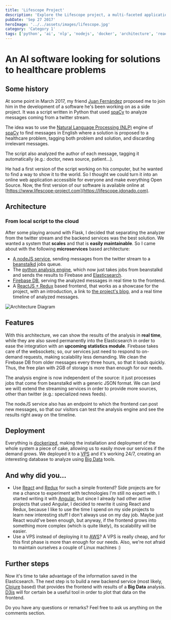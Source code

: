 ```yaml
---
title: 'Lifescope Project'
description: 'Explore the Lifescope project, a multi-faceted application utilizing AI, NLP, and modern web technologies.'
pubDate: 'Sep 27 2017'
heroImage: '../../assets/images/lifescope.jpg'
category: 'Category 1'
tags: ['python', 'ai', 'nlp', 'nodejs', 'docker', 'architecture', 'reactjs', 'redux']
---
```


# An AI software looking for solutions to healthcare problems

## Some history

At some point in March 2017, my friend [Juan Fernández](https://www.linkedin.com/in/juanff/) proposed me to join him in the development of a software he's been working on as a side project. It was a script written in Python that used [spaCy](https://spacy.io/) to analyze messages coming from a twitter stream.

The idea was to use the [Natural Language Processing (NLP)](https://en.wikipedia.org/wiki/Natural_language_processing) engine of [spaCy](https://spacy.io/) to find messages in English where a solution is proposed to a healthcare problem, tagging both problem and solution, and discarding irrelevant messages.

The script also analyzed the author of each message, tagging it automatically (e.g.: doctor, news source, patient...).

He had a first version of the script working on his computer, but he wanted to find a way to show it to the world. So I thought we could turn it into an online web application accessible for everyone and make everything Open Source. Now, the first version of our software is available online at [https://www.lifescope-project.com](https://lifescope.jdonado.com).

## Architecture

### From local script to the cloud

After some playing around with Flask, I decided that separating the analyzer from the twitter stream and the backend services was the best solution. We wanted a system that **scales** and that is **easily maintainable**. So I came about with the following **microservices** based architecture:

- [A nodeJS service](https://github.com/mrdonado/health-nlp-node), sending messages from the twitter stream to a [beanstalkd](http://kr.github.io/beanstalkd/) jobs queue.
- The [python analysis engine](https://github.com/mrdonado/health-nlp-analysis), which now just takes jobs from beanstalkd and sends the results to Firebase and [Elasticsearch](https://www.elastic.co/products/elasticsearch).
- [Firebase DB](https://firebase.google.com), serving the analyzed messages in real time to the frontend.
- A [ReactJS + Redux](https://github.com/mrdonado/health-nlp-react) based frontend, that works as a showcase for the project, with an introduction, a link to [the project's blog](http://lifescope-insights.jdonado.com/), and a real time timeline of analyzed messages.

![Architecture Diagram](https://blog.jdonado.com/assets/images/lifescope-architecture.png 'Architecture Diagram')

## Features

With this architecture, we can show the results of the analysis in **real time**, while they are also saved permanently into the Elasticsearch in order to ease the integration with an **upcoming statistics module**. Firebase takes care of the websockets; so, our services just need to respond to on-demand requests, making scalability less demanding. We clean the Firebase DB from older messages every three hours, so that it loads quickly. Thus, the free plan with 2GB of storage is more than enough for our needs.

The analysis engine is now independent of the source: it just processes jobs that come from beanstalkd with a generic JSON format. We can (and we will) extend the streaming services in order to provide more sources, other than twitter (e.g.: specialized news feeds).

The nodeJS service also has an endpoint to which the frontend can post new messages, so that our visitors can test the analysis engine and see the results right away on the timeline.

## Deployment

Everything is [dockerized](https://www.docker.com/), making the installation and deployment of the whole system a piece of cake, allowing us to easily move our services if the demand grows. We deployed it to a [VPS](https://en.wikipedia.org/wiki/Virtual_private_server) and it's working 24/7, creating an interesting database to analyze using [Big Data](https://en.wikipedia.org/wiki/Big_data) tools.

## And why did you...

- Use [React](https://facebook.github.io/react/) and [Redux](http://redux.js.org/) for such a simple frontend? Side projects are for me a chance to experiment with technologies I'm still no expert with. I started writing it with [Angular](https://github.com/mrdonado/health-nlp-frontend), but since I already had other active projects that used Angular, I decided to rewrite it using React and Redux, because I like to use the time I spend on my side projects to learn new interesting stuff I don't always use on my day job. Maybe just React would've been enough, but anyway, if the frontend grows into something more complex (which is quite likely), its scalability will be easier.
- Use a VPS instead of deploying it to [AWS](https://aws.amazon.com)? A VPS is really cheap, and for this first phase is more than enough for our needs. Also, we're not afraid to maintain ourselves a couple of Linux machines :)

## Further steps

Now it's time to take advantage of the information saved in the Elasticsearch. The next step is to build a new backend service (most likely, [Clojure](https://clojure.org/) based) that provides the frontend with results of a **Big Data** analysis. [D3js](https://d3js.org/) will for certain be a useful tool in order to plot that data on the frontend.

Do you have any questions or remarks? Feel free to ask us anything on the comments section.
